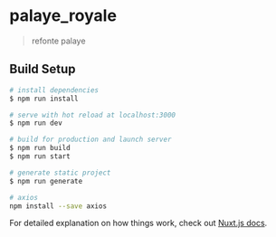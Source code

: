 # palaye_royale

> refonte palaye

## Build Setup

``` bash
# install dependencies
$ npm run install

# serve with hot reload at localhost:3000
$ npm run dev

# build for production and launch server
$ npm run build
$ npm run start

# generate static project
$ npm run generate

# axios
npm install --save axios
```

For detailed explanation on how things work, check out [Nuxt.js docs](https://nuxtjs.org).
